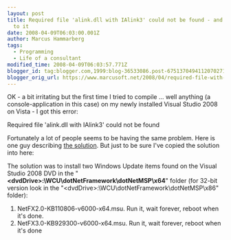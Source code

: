 ```yaml
---
layout: post
title: Required file 'alink.dll with IAlink3' could not be found - and the solution
  to it
date: 2008-04-09T06:03:00.001Z
author: Marcus Hammarberg
tags:
  - Programming
  - Life of a consultant
modified_time: 2008-04-09T06:03:57.771Z
blogger_id: tag:blogger.com,1999:blog-36533086.post-6751370494112070271
blogger_orig_url: https://www.marcusoft.net/2008/04/required-file-with-ialink3-could-not-be.html
---
```


OK - a bit irritating but the first time I tried to compile ... well anything (a console-application in this case) on my newly installed Visual Studio 2008 on Vista - I got this error:

Required file 'alink.dll with IAlink3' could not be found

Fortunately a lot of people seems to be having the same problem. Here is one guy describing <a href="http://vladsnotes.hrybok.com/PermaLink,guid,c21d581f-9b92-41d8-8196-d8e4c05e7943.aspx" target="_blank">the solution</a>. But just to be sure I've copied the solution into here:

The solution was to install two Windows Update items found on the Visual Studio 2008 DVD in the "**\<dvdDrive\>:\WCU\dotNetFramework\dotNetMSP\x64**" folder (for 32-bit version look in the "\<dvdDrive\>:\WCU\dotNetFramework\dotNetMSP\x86" folder):

1. NetFX2.0-KB110806-v6000-x64.msu. Run it, wait forever, reboot when it's done.
2. NetFX3.0-KB929300-v6000-x64.msu. Run it, wait forever, reboot when it's done

